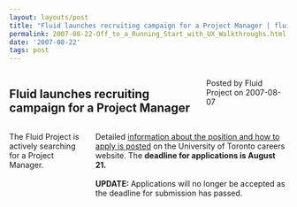 ```yaml
---
layout: layouts/post
title: "Fluid launches recruiting campaign for a Project Manager | fluid"
permalink: 2007-08-22-Off_to_a_Running_Start_with_UX_Walkthroughs.html
date: '2007-08-22'
tags: post
---
```

<section class="row">
   <div class="medium-6 columns">
      <h2 class="fluid-web-emphasized-text">Fluid launches recruiting campaign for a Project Manager</h2>
      <p class="fluid-web-news-post-meta">
         Posted by Fluid Project on 2007-08-07
      </p>
   </div>
   <div class="medium-6 columns">
      <p>The Fluid Project is actively searching for a Project Manager.</p>
      <p>Detailed <a href="https://utoronto.taleo.net/servlets/CareerSection?art_ip_action=FlowDispatcher&amp;
      flowTypeNo=13&amp;pageSeq=2&amp;reqNo=33281&amp;art_servlet_language=en&amp;csNo=10000&amp;
      JServSessionIdutoronto=294aar37mc2hdi1p1.RJS2696_2698#topOfCsPage">information about the
       position and how to apply is posted</a> on the University of Toronto careers website.
        The <strong>deadline for applications is August 21.<br />
         <br />
         UPDATE: </strong>Applications will no longer be accepted as the deadline for submission has passed.
      </p>
   </div>
</section>
